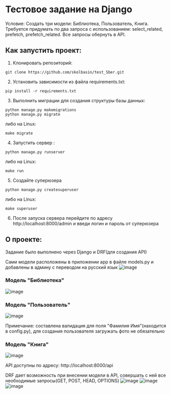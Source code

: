# Тестовое задание на Django

Условие: Создать три модели: Библиотека, Пользователь, Книга. Требуется придумать по два запроса с использованием: select_related, prefetch, prefetch_related. Все запросы обернуть в API.

## Как запустить проект:
1. Клонировать репозиторий:
```
git clone https://github.com/skolbasin/test_Sber.git
```
2. Установить зависимости из файла requirements.txt:
```
pip install -r requirements.txt
```
3. Выполнить миграции для создания структуры базы данных:
```
python manage.py makemigrations
python manage.py migrate
```
либо на Linux:
```
make migrate
```

4. Запустить сервер :
```
python manage.py runserver
```
либо на Linux:
```
make run
```
5. Создайте суперюзера
```
python manage.py createsuperuser
```
либо на Linux:
```
make superuser
```
6. После запуска сервера перейдите по адресу http://localhost:8000/admin и введи логин и пароль от суперюзера

## О проекте:
Задание было выполнено через Django и DRF(для создания API)

Сами модели расположены в приложении app в файле models.py и добавлены в админу с переводом на русский язык
![image](https://github.com/skolbasin/test_Sber/assets/111511890/d7829e1f-acd7-4928-8c7f-8e7c8c5b2794)

### Модель "Библиотека"
![image](https://github.com/skolbasin/test_Sber/assets/111511890/e9218cfd-d78d-4cb1-9e3f-ac279c6a69d4)

### Модель "Пользователь"

![image](https://github.com/skolbasin/test_Sber/assets/111511890/85b123d1-338e-4f69-abf9-9a7ee66b6613)

Примечание: составлена валидация для поля "Фамилия Имя"(находится в config.py), для создания пользователя загружать фото не обязательно

### Модель "Книга" 

![image](https://github.com/skolbasin/test_Sber/assets/111511890/a898ec7a-6569-450d-a524-7a58bfada53c)

API доступны по адресу: http://localhost:8000/api


DRF дает возможность при внесении модели в API, совершать с ней все необходимые запросы(GET, POST, HEAD, OPTIONS)
![image](https://github.com/skolbasin/test_Sber/assets/111511890/2fce2a61-ac1a-4d46-8397-766ec1a28956)
![image](https://github.com/skolbasin/test_Sber/assets/111511890/b8995eac-65fc-49a2-8571-aebfefd36120)
![image](https://github.com/skolbasin/test_Sber/assets/111511890/5b726e15-7743-4b62-a46c-de76feff8521)




